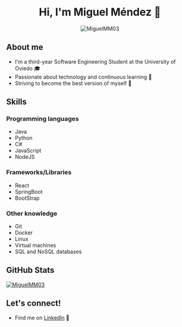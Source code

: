 <h1 align="center">Hi, I'm Miguel Méndez 👋</h1>
  <p align="center"> <img src="https://komarev.com/ghpvc/?username=MiguelMM03&label=Profile+views" alt="MiguelMM03" /> </p>
  <h2>About me</h2>
  <ul>
    <li>I'm a third-year Software Engineering Student at the University of Oviedo 🎓</li>
    <li>Passionate about technology and continuous learning 🚀</li>
    <li>Striving to become the best version of myself 💪</li>
  </ul>

  <h2>Skills</h2>
  <h3>Programming languages</h3>
  <ul>
    <li>Java</li>
    <li>Python</li>
    <li>C#</li>
    <li>JavaScript</li>
    <li>NodeJS</li>
  </ul>
  <h3>Frameworks/Libraries</h3>
  <ul>
    <li>React</li>
    <li>SpringBoot</li>
    <li>BootStrap</li>
  </ul>
  <h3>Other knowledge</h3>
  <ul>
    <li>Git</li>
    <li>Docker</li>
    <li>Linux</li>
    <li>Virtual machines</li>
    <li>SQL and NoSQL databases</li>
  </ul>
  <h2>GitHub Stats</h2>
    <p>
    <a href="https://github.com/ryo-ma/github-profile-trophy">
      <img src="https://github-profile-trophy.vercel.app/?username=MiguelMM03&rank=SSS,SS,S,AAA,AA,A,B" alt="MiguelMM03" />
    </a>
  </p>
  <h2>Let's connect!</h2>
  <ul>
    <li>Find me on <a href="https://es.linkedin.com/in/miguel-mendez-murias" target="_blank">LinkedIn</a> 💼</li>
  </ul>
